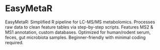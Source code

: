# EasyMetaR
EasyMetaR: Simplified R pipeline for LC-MS/MS metabolomics. Processes raw data to clean feature tables via step-by-step scripts. Features MS2 &amp; MS1 annotation, custom databases. Optimized for human/rodent serum, feces, gut microbiota samples. Beginner-friendly with minimal coding required.
